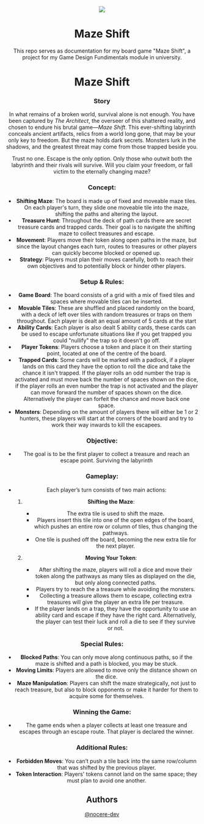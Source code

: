 <div align="center">
  <img src=https://github.com/user-attachments/assets/02626526-686e-471f-a470-72a929ecbcda>

# Maze Shift


This repo serves as documentation for my board game "Maze Shift", a project for my Game Design Fundimentals module in university.



# Maze Shift

### Story
In what remains of a broken world, survival alone is not enough. You have been captured by _The Architect_, the overseer of this shattered reality, and chosen to endure his brutal game—_Maze Shift_. This ever-shifting labyrinth conceals ancient artifacts, relics from a world long gone, that may be your only key to freedom. But the maze holds dark secrets. Monsters lurk in the shadows, and the greatest threat may come from those trapped beside you.

Trust no one. Escape is the only option. Only those who outwit both the labyrinth and their rivals will survive. Will you claim your freedom, or fall victim to the eternally changing maze?


### Concept: 

- **Shifting Maze**: The board is made up of fixed and moveable maze tiles. On each player's turn, they slide one moveable tile into the maze, shifting the paths and altering the layout.
- **Treasure Hunt**: Throughout the deck of path cards there are secret treasure cards and trapped cards. Their goal is to navigate the shifting maze to collect treasures and escape.
- **Movement**: Players move their token along open paths in the maze, but since the layout changes each turn, routes to treasures or other players can quickly become blocked or opened up.
- **Strategy**: Players must plan their moves carefully, both to reach their own objectives and to potentially block or hinder other players.

### Setup & Rules:

- **Game Board**: The board consists of a grid with a mix of fixed tiles and spaces where movable tiles can be inserted.
- **Movable Tiles**: These are shuffled and placed randomly on the board, with a deck of left over tiles with random treasures or traps on them throughout. Each player is dealt an equal amount of 5 cards at the start
- **Ability Cards**: Each player is also dealt 5 ability cards, these cards can be used to escape unfortunate situations like if you get trapped you could "nullify" the trap so it doesn't go off.
- **Player Tokens**: Players choose a token and place it on their starting point, located at one of the centre of the board.
- **Trapped Cards**: Some cards will be marked with a padlock, if a player lands on this card they have the option to roll the dice and take the chance it isn't trapped. If the player rolls an odd number the trap is activated and must move back the number of spaces shown on the dice, if the player rolls an even number the trap is not activated and the player can move forward the number of spaces shown on the dice. Alternatively the player can forfeit the chance and move back one space.
- **Monsters**: Depending on the amount of players there will either be 1 or 2 hunters, these players will start at the corners of the board and try to work their way inwards to kill the escapees.

### Objective:

- The goal is to be the first player to collect a treasure and reach an escape point. Surviving the labyrinth

### Gameplay:

- Each player’s turn consists of two main actions:

	1. **Shifting the Maze**:
	    
	    - The extra tile is used to shift the maze.
	    - Players insert this tile into one of the open edges of the board, which pushes an entire row or column of tiles, thus changing the pathways.
		- One tile is pushed off the board, becoming the new extra tile for the next player.
	2. **Moving Your Token**:
		    
		- After shifting the maze, players will roll a dice and move their token along the pathways as many tiles as displayed on the die, but only along connected paths.
		- Players try to reach the a treasure while avoiding the monsters.
		- Collecting a treasure allows them to escape, collecting extra treasures will give the player an extra life per treasure.
		- If the player lands on a trap, they have the opportunity to use an ability card and escape if they have the right card. Alternatively, the player can test their luck and roll a die to see if they survive or not.

### Special Rules:

- **Blocked Paths**: You can only move along continuous paths, so if the maze is shifted and a path is blocked, you may be stuck.
- **Moving Limits**: Players are allowed to move only the distance shown on the dice.
- **Maze Manipulation**: Players can shift the maze strategically, not just to reach treasure, but also to block opponents or make it harder for them to acquire some for themselves.

### Winning the Game:

- The game ends when a player collects at least one treasure and escapes through an escape route. That player is declared the winner.

### Additional Rules:

- **Forbidden Moves**: You can’t push a tile back into the same row/column that was shifted by the previous player.
- **Token Interaction**: Players' tokens cannot land on the same space; they must plan to avoid one another.


## Authors

[@nocere-dev](https://github.com/nocere-dev)
</div>

